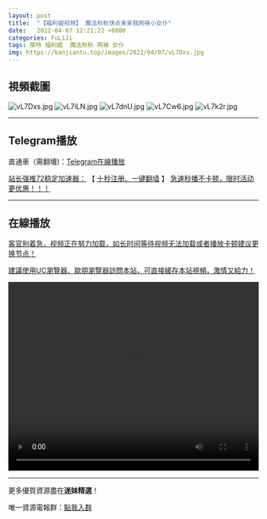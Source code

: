 ```yaml
---
layout: post
title:  "【福利姬视频】 魔法秋秋快点亲亲我网袜小女仆"
date:   2022-04-07 12:21:22 +0800
categories: FuLiJi
tags: 推特 福利姬  魔法秋秋 网袜 女仆
img: https://kanjiantu.top/images/2022/04/07/vL7Dxs.jpg
---
```



## 視頻截圖

![vL7Dxs.jpg](https://kanjiantu.top/images/2022/04/07/vL7Dxs.jpg)
![vL7iLN.jpg](https://kanjiantu.top/images/2022/04/07/vL7iLN.jpg)
![vL7dnU.jpg](https://kanjiantu.top/images/2022/04/07/vL7dnU.jpg)
![vL7Cw6.jpg](https://kanjiantu.top/images/2022/04/07/vL7Cw6.jpg)
![vL7k2r.jpg](https://kanjiantu.top/images/2022/04/07/vL7k2r.jpg)

* * *
## Telegram播放

直通車（需翻墻)：[Telegram在線播放](https://t.me/mimeijingxuan/475)

<u>站长强推72稳定加速器：</u> 【 [十秒注册、一键翻墙](https://72vpn.xyz/#/register?code=mimei) 】
<u>  急速秒播不卡顿，限时活动更优惠！！！</u>
* * *
## 在線播放
<u>客官别着急，视频正在努力加载，如长时间等待视频无法加载或者播放卡顿建议更换节点！</u>

<u>建議使用UC瀏覽器、歐朋瀏覽器訪問本站，可直接緩存本站視頻，激情又給力！</u>
<center><video src="https://cdn.publer.io/uploads/videos/624c0bbcdb279713e435e0de/92f10becb98f8de2fe4e279eea807f34.mp4" width="100%" height="380px" controls="controls"></video></center>

* * *
更多優質資源盡在**迷妹精選**！

唯一資源電報群：[點我入群](https://t.me/mimeijingxuan)



